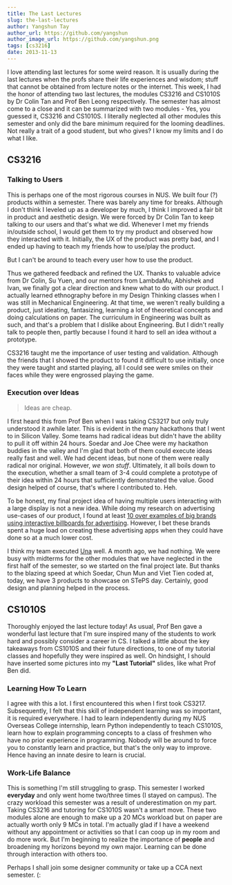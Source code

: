 ```yaml
---
title: The Last Lectures
slug: the-last-lectures
author: Yangshun Tay
author_url: https://github.com/yangshun
author_image_url: https://github.com/yangshun.png
tags: [cs3216]
date: 2013-11-13
---
```


I love attending last lectures for some weird reason. It is usually during the last lectures when the profs share their life experiences and wisdom; stuff that cannot be obtained from lecture notes or the internet. This week, I had the honor of attending two last lectures, the modules CS3216 and CS1010S by Dr Colin Tan and Prof Ben Leong respectively. The semester has almost come to a close and it can be summarized with two modules - Yes, you guessed it, CS3216 and CS1010S. I literally neglected all other modules this semester and only did the bare minimum required for the looming deadlines. Not really a trait of a good student, but who gives? I know my limits and I do what I like.

## CS3216

### Talking to Users

This is perhaps one of the most rigorous courses in NUS. We built four (?) products within a semester. There was barely any time for breaks. Although I don't think I leveled up as a developer by much, I think I improved a fair bit in product and aesthetic design. We were forced by Dr Colin Tan to keep talking to our users and that's what we did. Whenever I met my friends in/outside school, I would get them to try my product and observed how they interacted with it. Initially, the UX of the product was pretty bad, and I ended up having to teach my friends how to use/play the product.

But I can't be around to teach every user how to use the product.

Thus we gathered feedback and refined the UX. Thanks to valuable advice from Dr Colin, Su Yuen, and our mentors from LambdaMu, Abhishek and Ivan, we finally got a clear direction and knew what to do with our product. I actually learned ethnography before in my Design Thinking classes when I was still in Mechanical Engineering. At that time, we weren't really building a product, just ideating, fantasizing, learning a lot of theoretical concepts and doing calculations on paper. The curriculum in Engineering was built as such, and that's a problem that I dislike about Engineering. But I didn't really talk to people then, partly because I found it hard to sell an idea without a prototype.

CS3216 taught me the importance of user testing and validation. Although the friends that I showed the product to found it difficult to use initially, once they were taught and started playing, all I could see were smiles on their faces while they were engrossed playing the game.

### Execution over Ideas

> Ideas are cheap.

I first heard this from Prof Ben when I was taking CS3217 but only truly understood it awhile later. This is evident in the many hackathons that I went to in Silicon Valley. Some teams had radical ideas but didn't have the ability to pull it off within 24 hours. Soedar and Joe Chee were my hackathon buddies in the valley and I'm glad that both of them could execute ideas really fast and well. We had decent ideas, but none of them were really radical nor original. However, _we won stuff_. Ultimately, it all boils down to the execution, whether a small team of 3-4 could complete a prototype of their idea within 24 hours that sufficiently demonstrated the value. Good design helped of course, that's where I contributed to. Heh.

To be honest, my final project idea of having multiple users interacting with a large display is not a new idea. While doing my research on advertising use-cases of our product, I found at least [10 over examples of big brands using interactive billboards for advertising](http://www.trendhunter.com/slideshow/interactive-advertising-campaigns). However, I bet these brands spent a huge load on creating these advertising apps when they could have done so at a much lower cost.

I think my team executed [Una](http://una-org.github.io/) well. A month ago, we had nothing. We were busy with midterms for the other modules that we have neglected in the first half of the semester, so we started on the final project late. But thanks to the blazing speed at which Soedar, Chun Mun and Viet Tien coded at, today, we have 3 products to showcase on STePS day. Certainly, good design and planning helped in the process.

## CS1010S

Thoroughly enjoyed the last lecture today! As usual, Prof Ben gave a wonderful last lecture that I'm sure inspired many of the students to work hard and possibly consider a career in CS. I talked a little about the key takeaways from CS1010S and their future directions, to one of my tutorial classes and hopefully they were inspired as well. On hindsight, I should have inserted some pictures into my **"Last Tutorial"** slides, like what Prof Ben did.

### Learning How To Learn

I agree with this a lot. I first encountered this when I first took CS3217. Subsequently, I felt that this skill of independent learning was so important, it is required everywhere. I had to learn independently during my NUS Overseas College internship, learn Python independently to teach CS1010S, learn how to explain programming concepts to a class of freshmen who have no prior experience in programming. Nobody will be around to force you to constantly learn and practice, but that's the only way to improve. Hence having an innate desire to learn is crucial.

### Work-Life Balance

This is something I'm still struggling to grasp. This semester I worked **everyday** and only went home two/three times (I stayed on campus). The crazy workload this semester was a result of underestimation on my part. Taking CS3216 and tutoring for CS1010S wasn't a smart move. These two modules alone are enough to make up a 20 MCs workload but on paper are actually worth only 9 MCs in total. I'm actually glad if I have a weekend without any appointment or activities so that I can coop up in my room and do more work. But I'm beginning to realize the importance of **people** and broadening my horizons beyond my own major. Learning can be done through interaction with others too.

Perhaps I shall join some designer community or take up a CCA next semester. (:
